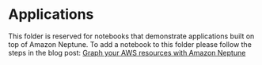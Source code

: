 # Applications

This folder is reserved for notebooks that demonstrate applications built on top of Amazon Neptune. To add a notebook to this folder please follow the steps in the blog post:
[Graph your AWS resources with Amazon Neptune](https://aws.amazon.com/blogs/database/graph-your-aws-resources-with-amazon-neptune/)
